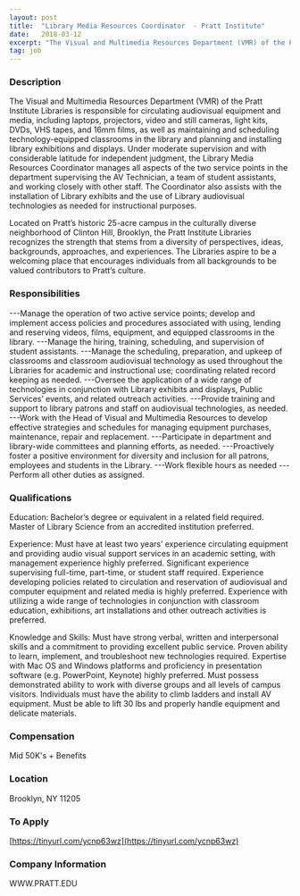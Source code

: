 ```yaml
---
layout: post
title:  "Library Media Resources Coordinator  - Pratt Institute"
date:   2018-03-12
excerpt: "The Visual and Multimedia Resources Department (VMR) of the Pratt Institute Libraries is responsible for circulating audiovisual equipment and media, including laptops, projectors, video and still cameras, light kits, DVDs, VHS tapes, and 16mm films, as well as maintaining and scheduling technology-equipped classrooms in the library and planning and installing..."
tag: job
---
```


### Description   

The Visual and Multimedia Resources Department (VMR) of the Pratt Institute Libraries is responsible for circulating audiovisual equipment and media, including laptops, projectors, video and still cameras, light kits, DVDs, VHS tapes, and 16mm films, as well as maintaining and scheduling technology-equipped classrooms in the library and planning and installing library exhibitions and displays. Under moderate supervision and with considerable latitude for independent judgment, the Library Media Resources Coordinator manages all aspects of the two service points in the department supervising the AV Technician, a team of student assistants, and working closely with other staff. The Coordinator also assists with the installation of Library exhibits and the use of Library audiovisual technologies as needed for instructional purposes.

Located on Pratt’s historic 25-acre campus in the culturally diverse neighborhood of Clinton Hill, Brooklyn, the Pratt Institute Libraries recognizes the strength that stems from a diversity of perspectives, ideas, backgrounds, approaches, and experiences. The Libraries aspire to be a welcoming place that encourages individuals from all backgrounds to be valued contributors to Pratt’s culture.


### Responsibilities   


---Manage the operation of two active service points; develop and implement access policies and procedures associated with using, lending and reserving videos, films, equipment, and equipped classrooms in the library.
---Manage the hiring, training, scheduling, and supervision of student assistants.
---Manage the scheduling, preparation, and upkeep of classrooms and classroom audiovisual technology as used throughout the Libraries for academic and instructional use; coordinating related record keeping as needed.
---Oversee the application of a wide range of technologies in conjunction with Library exhibits and displays, Public Services’ events, and related outreach activities.
---Provide training and support to library patrons and staff on audiovisual technologies, as needed.
---Work with the Head of Visual and Multimedia Resources to develop effective strategies and schedules for managing equipment purchases, maintenance, repair and replacement.
---Participate in department and library-wide committees and planning efforts, as needed.
---Proactively foster a positive environment for diversity and inclusion for all patrons, employees and students in the Library.
---Work flexible hours as needed
---Perform all other duties as assigned.



### Qualifications   

Education:  Bachelor’s degree or equivalent in a related field required.  Master of Library Science from an accredited institution preferred.

Experience:  Must have at least two years’ experience circulating equipment and providing audio visual support services in an academic setting, with management experience highly preferred.  Significant experience supervising full-time, part-time, or student staff required. Experience developing policies related to circulation and reservation of audiovisual and computer equipment and related media is highly preferred. Experience with utilizing a wide range of technologies in conjunction with classroom education, exhibitions, art installations and other outreach activities is preferred. 

Knowledge and Skills:  Must have strong verbal, written and interpersonal skills and a commitment to providing excellent public service. Proven ability to learn, implement, and troubleshoot new technologies required.  Expertise with Mac OS and Windows platforms and proficiency in presentation software (e.g. PowerPoint, Keynote) highly preferred. Must possess demonstrated ability to work with diverse groups and all levels of campus visitors. Individuals must have the ability to climb ladders and install AV equipment.  Must be able to lift 30 lbs and properly handle equipment and delicate materials.


### Compensation   

Mid 50K's + Benefits


### Location   

Brooklyn, NY 11205




### To Apply   

[https://tinyurl.com/ycnp63wz](https://tinyurl.com/ycnp63wz)


### Company Information   

WWW.PRATT.EDU



